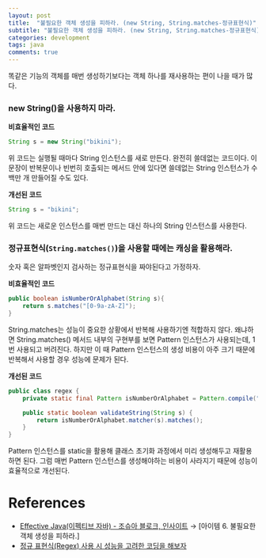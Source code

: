 ```yaml
---
layout: post
title:  "불필요한 객체 생성을 피하라. (new String, String.matches-정규표현식)"
subtitle: "불필요한 객체 생성을 피하라. (new String, String.matches-정규표현식)"
categories: development
tags: java
comments: true
---
```


똑같은 기능의 객체를 매번 생성하기보다는 객체 하나를 재사용하는 편이 나을 때가 많다. 

### new String()을 사용하지 마라.

**비효율적인 코드**

```java
String s = new String("bikini");
```

위 코드는 실행될 때마다 String 인스턴스를 새로 만든다. 완전히 쓸데없는 코드이다. 이 문장이 반복문이나 빈번히 호출되는 메서드 안에 있다면 쓸데없는 String 인스턴스가 수백만 개 만들어질 수도 있다. 

**개선된 코드**

```java
String s = "bikini";
```

위 코드는 새로운 인스턴스를 매번 만드는 대신 하나의 String 인스턴스를 사용한다.  

### 정규표현식(`String.matches()`)을 사용할 때에는 캐싱을 활용해라.

숫자 혹은 알파벳인지 검사하는 정규표현식을 짜야된다고 가정하자. 

**비효율적인 코드**

```java
public boolean isNumberOrAlphabet(String s){
    return s.matches("[0-9a-zA-Z]");
}
```

String.matches는 성능이 중요한 상황에서 반복해 사용하기엔 적합하지 않다. 왜냐하면 String.matches() 메서드 내부의 구현부를 보면 Pattern 인스턴스가 사용되는데, 1번 사용되고 버려진다. 하지만 이 때 Pattern 인스턴스의 생성 비용이 아주 크기 때문에 반복해서 사용할 경우 성능에 문제가 된다. 

**개선된 코드**

```java
public class regex {
    private static final Pattern isNumberOrAlphabet = Pattern.compile("[0-9a-zA-Z]");

    public static boolean validateString(String s) {
        return isNumberOrAlphabet.matcher(s).matches();
    }
}
```

Pattern 인스턴스를 static을 활용해 클래스 초기화 과정에서 미리 생성해두고 재활용하면 된다. 그럼 매번 Pattern 인스턴스를 생성해야하는 비용이 사라지기 때문에 성능이 효율적으로 개선된다. 

# References

- [Effective Java(이펙티브 자바) - 조슈아 블로크, 인사이트](http://www.kyobobook.co.kr/product/detailViewKor.laf?ejkGb=KOR&mallGb=KOR&barcode=9788966262281&orderClick=LEa&Kc=) → [아이템 6. 불필요한 객체 생성을 피하라.]
- [정규 표현식(Regex) 사용 시 성능을 고려한 코딩을 해보자](https://goodgid.github.io/Regex-Performance-Caution/)